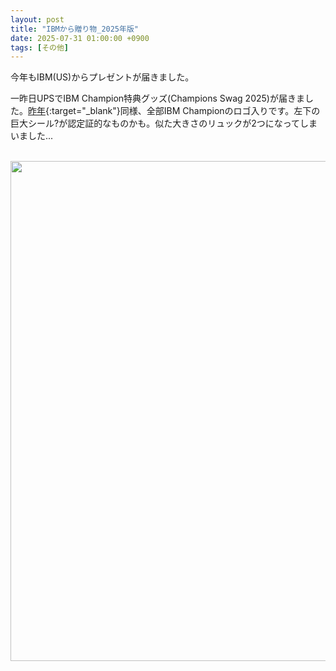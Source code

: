 ```yaml
---
layout: post
title: "IBMから贈り物_2025年版"
date: 2025-07-31 01:00:00 +0900
tags: [その他]
---
```

今年もIBM(US)からプレゼントが届きました。

一昨日UPSでIBM Champion特典グッズ(Champions Swag 2025)が届きました。[昨年](https://guricat.github.io/GuriPages/2024/12/30/IBM%E3%81%8B%E3%82%89%E8%B4%88%E3%82%8A%E7%89%A9/){:target="_blank"}同様、全部IBM Championのロゴ入りです。左下の巨大シール?が認定証的なものかも。似た大きさのリュックが2つになってしまいました...

<br>

<img src="/GuriPages/image/2025-07-29_Swag.jpg" width="800" />


<br>


<!-- This content will not appear in the rendered Markdown
タグ
tags: [V7R5, V7R4, ACS, TR]

EOS
V7R3
V7R4
V7R5
V7R6
ACS
Db2
DX
HMC
LTO
Merlin
Navigator
NetServer
NVMe
OSS
PTF
POWER9
POWER10
POWER11
RDi
RDX
RPG
SQL
SWMA
TCP/IP
TR
技術情報
ペーパー
モダナイゼーション
パフォーマンス
運用
セキュリティ
その他
 -->
 